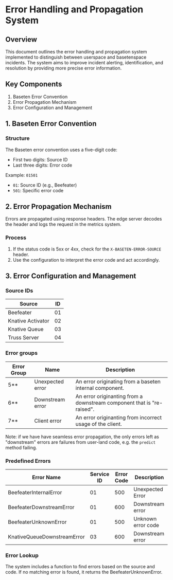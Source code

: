 # Error Handling and Propagation System

## Overview

This document outlines the error handling and propagation system implemented to distinguish between userspace and basetenspace incidents. The system aims to improve incident alerting, identification, and resolution by providing more precise error information.

## Key Components

1. Baseten Error Convention
2. Error Propagation Mechanism
3. Error Configuration and Management

## 1. Baseten Error Convention

### Structure

The Baseten error convention uses a five-digit code:
- First two digits: Source ID
- Last three digits: Error code

Example: `01501`
- `01`: Source ID (e.g., Beefeater)
- `501`: Specific error code

## 2. Error Propagation Mechanism

Errors are propagated using response headers. The edge server decodes the header and logs the request in the metrics system.

### Process

1. If the status code is 5xx or 4xx, check for the `X-BASETEN-ERROR-SOURCE` header.
2. Use the configuration to interpret the error code and act accordingly.

## 3. Error Configuration and Management

### Source IDs

| Source | ID |
|---------|------|
| Beefeater | 01 |
| Knative Activator | 02 |
| Knative Queue | 03 |
| Truss Server | 04 |


### Error groups

| Error Group| Name | Description
|------------|------------| - |
| 5**| Unexpected error | An error originating from a baseten internal component. |
| 6**| Downstream error | An error originanting from a downstream component that is "re-raised". |
| 7**| Client error | An error originanting from incorrect usage of the client. |

Note: if we have have seamless error propagation, the only errors left as "downstream" errors are
failures from user-land code, e.g. the `predict` method failing.


### Predefined Errors

| Error Name | Service ID | Error Code | Description |
|------------|------------|------------|-------------|
| BeefeaterInternalError | 01 | 500 | Unexpected Error |
| BeefeaterDownstreamError | 01 | 600 | Downstream error |
| BeefeaterUnknownError | 01 | 500 | Unknown error code |
| KnativeQueueDownstreamError | 03 | 600 | Downstream error |

### Error Lookup

The system includes a function to find errors based on the source and code. If no matching error is found, it returns the BeefeaterUnknownError.
